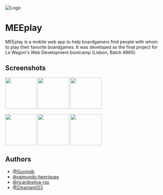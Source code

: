 
![Logo](https://res.cloudinary.com/dn5tbyplt/image/upload/v1655233825/logogithub_1_helpgg.png)


# MEEplay

MEEplay is a mobile web app to help boardgamers find people with whom to play their favorite boardgames. 
It was developed as the final project for Le Wagon's Web Development bootcamp (Lisbon, Batch #865).



## Screenshots

<p float="left">
<img src="https://res.cloudinary.com/dn5tbyplt/image/upload/v1655225438/IMG_7221_qsxnwo.jpg" width="100">
<img src="https://res.cloudinary.com/dn5tbyplt/image/upload/v1655225439/IMG_7222_j4tets.jpg" width="100">
<img src="https://res.cloudinary.com/dn5tbyplt/image/upload/v1655225445/IMG_7226_kiwn0v.jpg" width="100">
</p>
<p float="left">
<img src="https://res.cloudinary.com/dn5tbyplt/image/upload/v1655225442/IMG_7225_lncbdz.jpg" width="100">
<img src="https://res.cloudinary.com/dn5tbyplt/image/upload/v1655225452/IMG_7224_xy60le.jpg" width="100">
<img src="https://res.cloudinary.com/dn5tbyplt/image/upload/v1655225453/IMG_7227_wgka44.jpg" width="100">
</p>

## Authors

- [@Guymgb](https://github.com/Guymgb)
- [@raimundo-henriques](https://github.com/raimundo-henriques)
- [@ricardosilva-rss](https://github.com/ricardosilva-rss)
- [@Zmsmam123](https://github.com/Zmsmam123)



